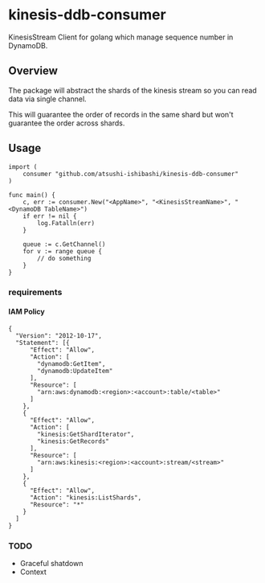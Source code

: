 # kinesis-ddb-consumer
KinesisStream Client for golang which manage sequence number in DynamoDB.

## Overview
The package will abstract the shards of the kinesis stream so you can read data via single channel.

This will guarantee the order of records in the same shard but won't guarantee the order across shards.

## Usage
```
import (
	consumer "github.com/atsushi-ishibashi/kinesis-ddb-consumer"
)

func main() {
	c, err := consumer.New("<AppName>", "<KinesisStreamName>", "<DynamoDB TableName>")
	if err != nil {
		log.Fatalln(err)
	}

	queue := c.GetChannel()
	for v := range queue {
		// do something
	}
}
```

### requirements
#### IAM Policy
```
{
  "Version": "2012-10-17",
  "Statement": [{
      "Effect": "Allow",
      "Action": [
        "dynamodb:GetItem",
        "dynamodb:UpdateItem"
      ],
      "Resource": [
        "arn:aws:dynamodb:<region>:<account>:table/<table>"
      ]
    },
    {
      "Effect": "Allow",
      "Action": [
        "kinesis:GetShardIterator",
        "kinesis:GetRecords"
      ],
      "Resource": [
        "arn:aws:kinesis:<region>:<account>:stream/<stream>"
      ]
    },
    {
      "Effect": "Allow",
      "Action": "kinesis:ListShards",
      "Resource": "*"
    }
  ]
}
```

### TODO
- Graceful shatdown
- Context
